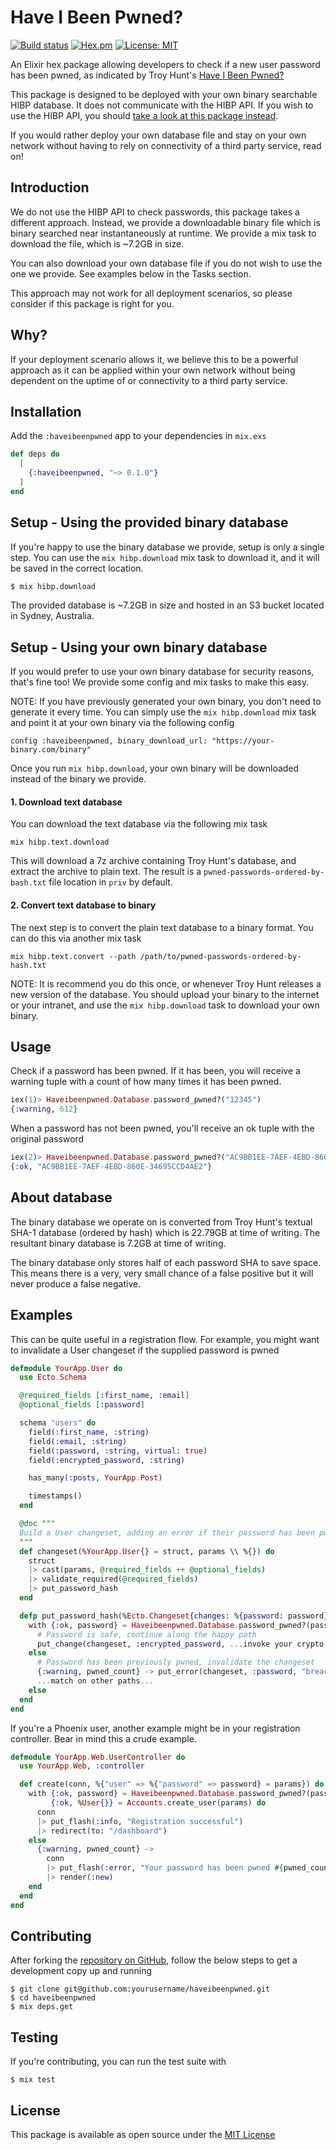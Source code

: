 # Have I Been Pwned?
[![Build status](https://badge.buildkite.com/0fd47b708e0e4e4a9af17bb8986598c3ddc0b937037443d2a6.svg)](https://buildkite.com/alembic/have-i-been-pwned)
[![Hex.pm](https://img.shields.io/hexpm/v/haveibeenpwned.svg?maxAge=2592000)](https://hex.pm/packages/haveibeenpwned)
[![License: MIT](https://img.shields.io/github/license/team-alembic/haveibeenpwned.svg)](https://opensource.org/licenses/MIT)


An Elixir hex package allowing developers to check if a new user password has 
been pwned, as indicated by Troy Hunt's [Have I Been Pwned?](https://haveibeenpwned.com/)

This package is designed to be deployed with your own binary searchable HIBP
database. It does not communicate with the HIBP API. If you wish to use the 
HIBP API, you should [take a look at this package instead](https://github.com/thiamsantos/pwned).

If you would rather deploy your own database file and stay on your own network
without having to rely on connectivity of a third party service, read on!

## Introduction

We do not use the HIBP API to check passwords, this package takes a different 
approach. Instead, we provide a downloadable binary file which is binary 
searched near instantaneously at runtime. We provide a mix task to download 
the file, which is ~7.2GB in size.

You can also download your own database file if you do not wish to use the one 
we provide. See examples below in the Tasks section.

This approach may not work for all deployment scenarios, so please consider 
if this package is right for you.

## Why?

If your deployment scenario allows it, we believe this to be a powerful
approach as it can be applied within your own network without being dependent
on the uptime of or connectivity to a third party service.

## Installation

Add the `:haveibeenpwned` app to your dependencies in `mix.exs`

```elixir
def deps do
  [
    {:haveibeenpwned, "~> 0.1.0"}
  ]
end
```

## Setup - Using the provided binary database

If you're happy to use the binary database we provide, setup is only a single
step. You can use the `mix hibp.download` mix task to download it, and it will
be saved in the correct location.

```bash
$ mix hibp.download
```

The provided database is ~7.2GB in size and hosted in an S3 bucket located in Sydney,
Australia.

## Setup - Using your own binary database

If you would prefer to use your own binary database for security reasons, that's
fine too! We provide some config and mix tasks to make this easy.

NOTE: If you have previously generated your own binary, you don't need to
generate it every time. You can simply use the `mix hibp.download` mix task
and point it at your own binary via the following config

```
config :haveibeenpwned, binary_download_url: "https://your-binary.com/binary"
```

Once you run `mix hibp.download`, your own binary will be downloaded instead of
the binary we provide.

#### 1. Download text database

You can download the text database via the following mix task

```
mix hibp.text.download
```

This will download a 7z archive containing Troy Hunt's database, and extract
the archive to plain text. The result is a `pwned-passwords-ordered-by-bash.txt`
file location in `priv` by default.

#### 2. Convert text database to binary

The next step is to convert the plain text database to a binary format. You can
do this via another mix task

```
mix hibp.text.convert --path /path/to/pwned-passwords-ordered-by-hash.txt
```

NOTE: It is recommend you do this once, or whenever Troy Hunt releases a new
version of the database. You should upload your binary to the internet or your
intranet, and use the `mix hibp.download` task to download your own binary.

## Usage

Check if a password has been pwned. If it has been, you will receive a warning
tuple with a count of how many times it has been pwned.

```elixir
iex(1)> Haveibeenpwned.Database.password_pwned?("12345")
{:warning, 612}
```

When a password has not been pwned, you'll receive an ok tuple with the original
password

```elixir
iex(2)> Haveibeenpwned.Database.password_pwned?("AC9BB1EE-7AEF-4EBD-860E-34695CCD4AE2")
{:ok, "AC9BB1EE-7AEF-4EBD-860E-34695CCD4AE2"}
```

## About database

The binary database we operate on is converted from Troy Hunt's textual SHA-1
database (ordered by hash) which is 22.79GB at time of writing. The resultant
binary database is 7.2GB at time of writing.

The binary database only stores half of each password SHA to save space. This
means there is a very, very small chance of a false positive but it will
never produce a false negative.

## Examples

This can be quite useful in a registration flow. For example, you might want
to invalidate a User changeset if the supplied password is pwned

```elixir
defmodule YourApp.User do
  use Ecto.Schema

  @required_fields [:first_name, :email]
  @optional_fields [:password]

  schema "users" do
    field(:first_name, :string)
    field(:email, :string)
    field(:password, :string, virtual: true)
    field(:encrypted_password, :string)

    has_many(:posts, YourApp.Post)

    timestamps()
  end

  @doc """
  Build a User changeset, adding an error if their password has been pwned
  """
  def changeset(%YourApp.User{} = struct, params \\ %{}) do
    struct
    |> cast(params, @required_fields ++ @optional_fields)
    |> validate_required(@required_fields)
    |> put_password_hash
  end

  defp put_password_hash(%Ecto.Changeset{changes: %{password: password}} = changeset) do
    with {:ok, password} = Haveibeenpwned.Database.password_pwned?(password) do
      # Password is safe, continue along the happy path
      put_change(changeset, :encrypted_password, ...invoke your crypto...)
    else
      # Password has been previously pwned, invalidate the changeset
      {:warning, pwned_count} -> put_error(changeset, :password, "breached #{pwned_count} times")
      ...match on other paths...
    else
  end
end
```

If you're a Phoenix user, another example might be in your registration 
controller. Bear in mind this a crude example.

```elixir
defmodule YourApp.Web.UserController do
  use YourApp.Web, :controller

  def create(conn, %{"user" => %{"password" => password} = params}) do
    with {:ok, password} = Haveibeenpwned.Database.password_pwned?(password),
         {:ok, %User{}} = Accounts.create_user(params) do
      conn
      |> put_flash(:info, "Registration successful")
      |> redirect(to: "/dashboard")
    else
      {:warning, pwned_count} ->
        conn
        |> put_flash(:error, "Your password has been pwned #{pwned_count} times")
        |> render(:new)
    end
  end
end
```

## Contributing
After forking the [repository on GitHub](https://github.com/team-alembic/haveibeenpwned), 
follow the below steps to get a development copy up and running

```
$ git clone git@github.com:yourusername/haveibeenpwned.git
$ cd haveibeenpwned
$ mix deps.get
```

## Testing
If you're contributing, you can run the test suite with

```
$ mix test
```

## License
This package is available as open source under the [MIT License](https://opensource.org/licenses/MIT)

